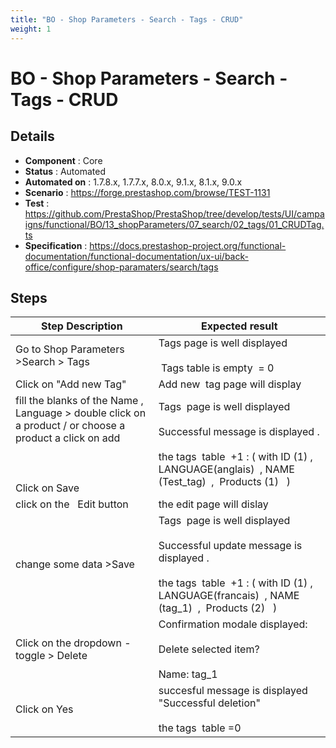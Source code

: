 ```yaml
---
title: "BO - Shop Parameters - Search - Tags - CRUD"
weight: 1
---
```


# BO - Shop Parameters - Search - Tags - CRUD
## Details
* **Component** : Core
* **Status** : Automated
* **Automated on** : 1.7.8.x, 1.7.7.x, 8.0.x, 9.1.x, 8.1.x, 9.0.x
* **Scenario** : https://forge.prestashop.com/browse/TEST-1131
* **Test** : https://github.com/PrestaShop/PrestaShop/tree/develop/tests/UI/campaigns/functional/BO/13_shopParameters/07_search/02_tags/01_CRUDTag.ts
* **Specification** : https://docs.prestashop-project.org/functional-documentation/functional-documentation/ux-ui/back-office/configure/shop-paramaters/search/tags

## Steps
| Step Description | Expected result |
| ----- | ----- |
| Go to Shop Parameters >Search > Tags | Tags page is well displayed<br><br> Tags table is empty  = 0 |
| Click on "Add new Tag" | Add new  tag page will display |
| fill the blanks of the Name , Language > double click on a product / or choose a product a click on add<br><br> <br><br>Click on Save | Tags  page is well displayed<br><br>Successful message is displayed .<br><br>the tags  table  +1 : ( with ID (1) , LANGUAGE(anglais)  , NAME (Test_tag)  ,  Products (1)   ) |
| click on the   Edit button | the edit page will dislay |
| change some data >Save | Tags  page is well displayed<br><br>Successful update message is displayed .<br><br>the tags  table  +1 : ( with ID (1) , LANGUAGE(francais)  , NAME (tag_1)  ,  Products (2)   ) |
| Click on the dropdown -toggle > Delete | Confirmation modale displayed: <br><br>Delete selected item?<br><br>Name: tag_1 |
| Click on Yes | succesful message is displayed "Successful deletion"<br><br>the tags  table =0 |
